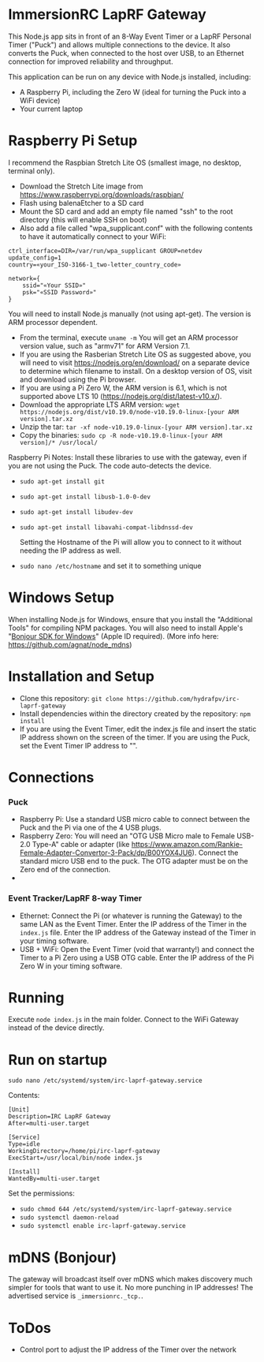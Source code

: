 # ImmersionRC LapRF Gateway

This Node.js app sits in front of an 8-Way Event Timer or a LapRF Personal Timer ("Puck") and allows multiple connections to the device. It also converts the Puck, when connected to the host over USB, to an Ethernet connection for improved reliability and throughput.

This application can be run on any device with Node.js installed, including:
- A Raspberry Pi, including the Zero W (ideal for turning the Puck into a WiFi device)
- Your current laptop

# Raspberry Pi Setup

I recommend the Raspbian Stretch Lite OS (smallest image, no desktop, terminal only).
- Download the Stretch Lite image from https://www.raspberrypi.org/downloads/raspbian/
- Flash using balenaEtcher to a SD card
- Mount the SD card and add an empty file named "ssh" to the root directory (this will enable SSH on boot)
- Also add a file called "wpa_supplicant.conf" with the following contents to have it automatically connect to your WiFi:

```
ctrl_interface=DIR=/var/run/wpa_supplicant GROUP=netdev
update_config=1
country=«your_ISO-3166-1_two-letter_country_code»

network={
    ssid="«Your SSID»"
    psk="«SSID Password»"
}
```

You will need to install Node.js manually (not using apt-get). The version is ARM processor dependent.
- From the terminal, execute `uname -m` You will get an ARM processor version value, such as "armv71" for ARM Version 7.1.
- If you are using the Rasberian Stretch Lite OS as suggested above, you will need to visit https://nodejs.org/en/download/ on a separate device to determine which filename to install. On a desktop version of OS, visit and download using the Pi browser.
- If you are using a Pi Zero W, the ARM version is 6.1, which is not supported above LTS 10 (https://nodejs.org/dist/latest-v10.x/).
- Download the appropriate LTS ARM version: `wget https://nodejs.org/dist/v10.19.0/node-v10.19.0-linux-[your ARM version].tar.xz`
- Unzip the tar: `tar -xf node-v10.19.0-linux-[your ARM version].tar.xz`
- Copy the binaries: `sudo cp -R node-v10.19.0-linux-[your ARM version]/* /usr/local/`

Raspberry Pi Notes: 
  Install these libraries to use with the gateway, even if you are not using the Puck. 
  The code auto-detects the device.
- `sudo apt-get install git`
- `sudo apt-get install libusb-1.0-0-dev`
- `sudo apt-get install libudev-dev`
- `sudo apt-get install libavahi-compat-libdnssd-dev`

  Setting the Hostname of the Pi will allow you to connect to it without needing the IP address as well.
 - `sudo nano /etc/hostname` and set it to something unique

# Windows Setup

When installing Node.js for Windows, ensure that you install the "Additional Tools" for compiling NPM packages.
You will also need to install Apple's "[Bonjour SDK for Windows](https://developer.apple.com/bonjour/)" (Apple ID required). (More info here: https://github.com/agnat/node_mdns)

# Installation and Setup

- Clone this repository: `git clone https://github.com/hydrafpv/irc-laprf-gateway`
- Install dependencies within the directory created by the repository: `npm install`	
- If you are using the Event Timer, edit the index.js file and insert the static IP address shown on the screen of the timer. If you are using the Puck, set the Event Timer IP address to "".

# Connections

### Puck
- Raspberry Pi: Use a standard USB micro cable to connect between the Puck and the Pi via one of the 4 USB plugs. 
- Raspberry Zero: You will need an "OTG USB Micro male to Female USB-2.0 Type-A" cable or adapter (like https://www.amazon.com/Rankie-Female-Adapter-Convertor-3-Pack/dp/B00YOX4JU6). Connect the standard micro USB end to the puck. The OTG adapter must be on the Zero end of the connection.
- 
### Event Tracker/LapRF 8-way Timer 
- Ethernet: Connect the Pi (or whatever is running the Gateway) to the same LAN as the Event Timer. Enter the IP address of the Timer in the `index.js` file. Enter the IP address of the Gateway instead of the Timer in your timing software.
- USB + WiFi: Open the Event Timer (void that warranty!) and connect the Timer to a Pi Zero using a USB OTG cable. Enter the IP address of the Pi Zero W in your timing software.

# Running

Execute `node index.js` in the main folder.
Connect to the WiFi Gateway instead of the device directly.


# Run on startup
`sudo nano /etc/systemd/system/irc-laprf-gateway.service`

Contents:
```
[Unit]
Description=IRC LapRF Gateway
After=multi-user.target

[Service]
Type=idle
WorkingDirectory=/home/pi/irc-laprf-gateway
ExecStart=/usr/local/bin/node index.js

[Install]
WantedBy=multi-user.target
```

Set the permissions:
- `sudo chmod 644 /etc/systemd/system/irc-laprf-gateway.service`
- `sudo systemctl daemon-reload`
- `sudo systemctl enable irc-laprf-gateway.service`

# mDNS (Bonjour)
The gateway will broadcast itself over mDNS which makes discovery much simpler for tools that want to use it. No more punching in IP addresses!
The advertised service is `_immersionrc._tcp.`.

# ToDos
- Control port to adjust the IP address of the Timer over the network

